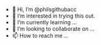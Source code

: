 - 👋 Hi, I’m @philsgithubacc
- 👀 I’m interested in trying this out.
- 🌱 I’m currently learning ...
- 💞️ I’m looking to collaborate on ...
- 📫 How to reach me ...

<!---
philsgithubacc/philsgithubacc is a ✨ special ✨ repository because its `README.md` (this file) appears on your GitHub profile.
You can click the Preview link to take a look at your changes.
--->
